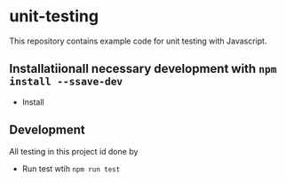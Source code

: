 # unit-testing

This repository contains example code for unit testing with Javascript.

## Installatiionall necessary development with `npm install --ssave-dev`
- Install 
## Development 

All testing in this project id done by 

- Run test wtih `npm run test`
